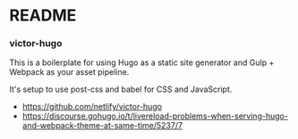 # README #



### victor-hugo
This is a boilerplate for using Hugo as a static site generator and Gulp + Webpack as your asset pipeline.

It's setup to use post-css and babel for CSS and JavaScript.

- https://github.com/netlify/victor-hugo
- https://discourse.gohugo.io/t/livereload-problems-when-serving-hugo-and-webpack-theme-at-same-time/5237/7


